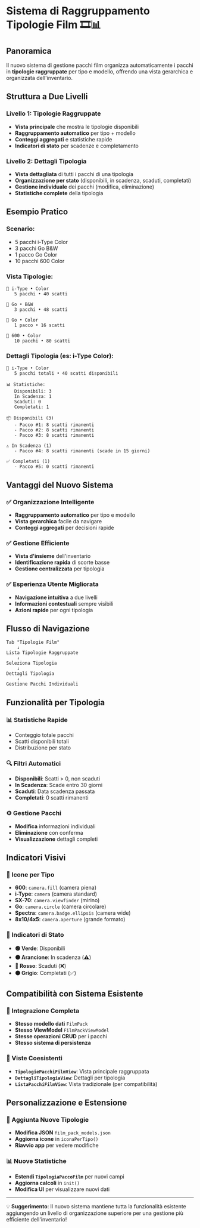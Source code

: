 # Sistema di Raggruppamento Tipologie Film 🎞️📊

## Panoramica

Il nuovo sistema di gestione pacchi film organizza automaticamente i pacchi in **tipologie raggruppate** per tipo e modello, offrendo una vista gerarchica e organizzata dell'inventario.

## Struttura a Due Livelli

### **Livello 1: Tipologie Raggruppate**
- **Vista principale** che mostra le tipologie disponibili
- **Raggruppamento automatico** per tipo + modello
- **Conteggi aggregati** e statistiche rapide
- **Indicatori di stato** per scadenze e completamento

### **Livello 2: Dettagli Tipologia**
- **Vista dettagliata** di tutti i pacchi di una tipologia
- **Organizzazione per stato** (disponibili, in scadenza, scaduti, completati)
- **Gestione individuale** dei pacchi (modifica, eliminazione)
- **Statistiche complete** della tipologia

## Esempio Pratico

### **Scenario:**
- 5 pacchi i-Type Color
- 3 pacchi Go B&W  
- 1 pacco Go Color
- 10 pacchi 600 Color

### **Vista Tipologie:**
```
📱 i-Type • Color
   5 pacchi • 40 scatti

📱 Go • B&W
   3 pacchi • 48 scatti

📱 Go • Color  
   1 pacco • 16 scatti

📱 600 • Color
   10 pacchi • 80 scatti
```

### **Dettagli Tipologia (es: i-Type Color):**
```
📱 i-Type • Color
   5 pacchi totali • 40 scatti disponibili

📊 Statistiche:
   Disponibili: 3
   In Scadenza: 1  
   Scaduti: 0
   Completati: 1

📦 Disponibili (3)
   - Pacco #1: 8 scatti rimanenti
   - Pacco #2: 8 scatti rimanenti  
   - Pacco #3: 8 scatti rimanenti

⚠️ In Scadenza (1)
   - Pacco #4: 8 scatti rimanenti (scade in 15 giorni)

✅ Completati (1)
   - Pacco #5: 0 scatti rimanenti
```

## Vantaggi del Nuovo Sistema

### **✅ Organizzazione Intelligente**
- **Raggruppamento automatico** per tipo e modello
- **Vista gerarchica** facile da navigare
- **Conteggi aggregati** per decisioni rapide

### **✅ Gestione Efficiente**
- **Vista d'insieme** dell'inventario
- **Identificazione rapida** di scorte basse
- **Gestione centralizzata** per tipologia

### **✅ Esperienza Utente Migliorata**
- **Navigazione intuitiva** a due livelli
- **Informazioni contestuali** sempre visibili
- **Azioni rapide** per ogni tipologia

## Flusso di Navigazione

```
Tab "Tipologie Film"
    ↓
Lista Tipologie Raggruppate
    ↓
Seleziona Tipologia
    ↓
Dettagli Tipologia
    ↓
Gestione Pacchi Individuali
```

## Funzionalità per Tipologia

### **📊 Statistiche Rapide**
- Conteggio totale pacchi
- Scatti disponibili totali
- Distribuzione per stato

### **🔍 Filtri Automatici**
- **Disponibili**: Scatti > 0, non scaduti
- **In Scadenza**: Scade entro 30 giorni
- **Scaduti**: Data scadenza passata
- **Completati**: 0 scatti rimanenti

### **⚙️ Gestione Pacchi**
- **Modifica** informazioni individuali
- **Eliminazione** con conferma
- **Visualizzazione** dettagli completi

## Indicatori Visivi

### **🎨 Icone per Tipo**
- **600**: `camera.fill` (camera piena)
- **i-Type**: `camera` (camera standard)
- **SX-70**: `camera.viewfinder` (mirino)
- **Go**: `camera.circle` (camera circolare)
- **Spectra**: `camera.badge.ellipsis` (camera wide)
- **8x10/4x5**: `camera.aperture` (grande formato)

### **🚦 Indicatori di Stato**
- **🟢 Verde**: Disponibili
- **🟠 Arancione**: In scadenza (⚠️)
- **🔴 Rosso**: Scaduti (❌)
- **⚫ Grigio**: Completati (✅)

## Compatibilità con Sistema Esistente

### **🔄 Integrazione Completa**
- **Stesso modello dati** `FilmPack`
- **Stesso ViewModel** `FilmPackViewModel`
- **Stesse operazioni CRUD** per i pacchi
- **Stesso sistema di persistenza**

### **📱 Viste Coesistenti**
- **`TipologiePacchiFilmView`**: Vista principale raggruppata
- **`DettagliTipologiaView`**: Dettagli per tipologia
- **`ListaPacchiFilmView`**: Vista tradizionale (per compatibilità)

## Personalizzazione e Estensione

### **🎯 Aggiunta Nuove Tipologie**
- **Modifica JSON** `film_pack_models.json`
- **Aggiorna icone** in `iconaPerTipo()`
- **Riavvio app** per vedere modifiche

### **📊 Nuove Statistiche**
- **Estendi `TipologiaPaccoFilm`** per nuovi campi
- **Aggiorna calcoli** in `init()`
- **Modifica UI** per visualizzare nuovi dati

---

💡 **Suggerimento**: Il nuovo sistema mantiene tutta la funzionalità esistente aggiungendo un livello di organizzazione superiore per una gestione più efficiente dell'inventario!

